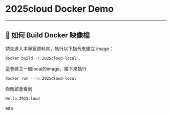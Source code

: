 # 2025cloud Docker Demo
---

## 🔧 如何 Build Docker 映像檔

請先進入本專案資料夾，執行以下指令來建立 image：

```bash
docker build -t 2025cloud-local .
```
這會建立一個local的image，接下來執行

```bash
docker run --rm 2025cloud-local
```
你應該會看到
```bash
Hello 2025cloud
```

aaa